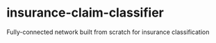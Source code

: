 # insurance-claim-classifier
Fully-connected network built from scratch for insurance classification
